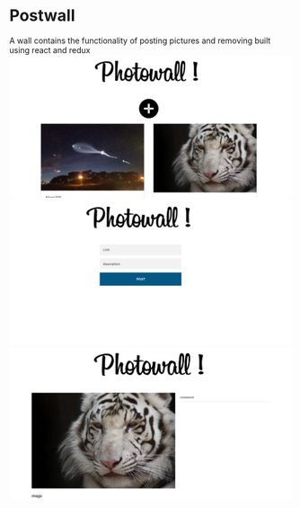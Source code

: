 # Postwall
A wall contains the functionality of posting pictures and removing built using react and redux
![FIRST PAGE](https://github.com/variablemayank/Postwall/blob/master/images/Screenshot_13.png)
![SECOND PAGE](https://github.com/variablemayank/Postwall/blob/master/images/Screenshot_14.png)
![THIRD PAGE](https://github.com/variablemayank/Postwall/blob/master/images/Screenshot_15.png)
